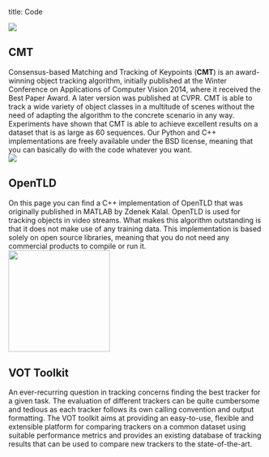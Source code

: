 title: Code

<div class='row codeentry'>
<div class='col-md-4'><a href='/cmt'><img class='codepic' src='/cmt/voting.png'/></a></div>
<div class='col-md-8'>
<h2>CMT</h2>
Consensus-based Matching and Tracking of Keypoints (<strong>CMT</strong>) is an award-winning object tracking algorithm, initially published at the Winter Conference on Applications of Computer Vision 2014,
where it received the Best Paper Award.
A later version was published at CVPR.
CMT is able to track a wide variety of object classes in a multitude of scenes
without the need of adapting the algorithm to the concrete scenario in any way.
Experiments have shown that CMT is able to achieve excellent results
on a dataset that is as large as 60 sequences.
Our Python and C++ implementations are freely available under the BSD license, meaning that you can basically do with the code whatever you want.
</div>
</div>

<div class='row codeentry'>
<div class='col-md-4'><a href='/tld'><img class='codepic' src='/tld/mf-00001.png' /></a></div>
<div class='col-md-8'>
<h2>OpenTLD</h2>
On this page you can find a C++ implementation of OpenTLD that was originally published in MATLAB by Zdenek Kalal. OpenTLD is used for
tracking objects in video streams. What makes this algorithm outstanding is that it does not make use of any training
data. This implementation is based solely on open source libraries, meaning that you do not need any commercial
products to compile or run it.
</div>
</div>

<div class='row codeentry'>
<div class='col-md-4'><a href='http://www.votchallenge.net'><img class='codepic' width='200px' src='/vot/vot.png' /></a></div>
<div class='col-md-8'>
<h2>VOT Toolkit</h2>
An ever-recurring question in tracking concerns finding the best tracker for a given task.
The evaluation of different trackers can be quite cumbersome and tedious as each tracker
follows its own calling convention and output formatting.
The VOT toolkit aims at providing an easy-to-use, flexible and extensible platform for comparing
trackers on a common dataset using suitable performance metrics
and provides an existing database of tracking results that can be used to
compare new trackers to the state-of-the-art.
</div>
</div>
